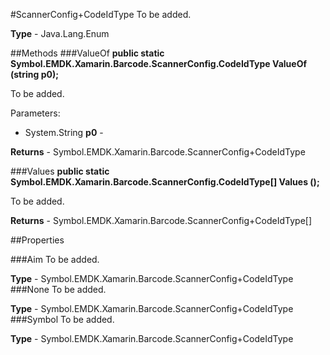 #ScannerConfig+CodeIdType
To be added.

**Type** - Java.Lang.Enum

##Methods
###ValueOf
**public static Symbol.EMDK.Xamarin.Barcode.ScannerConfig.CodeIdType ValueOf (string p0);**

To be added.

Parameters: 

* System.String **p0** - 

**Returns** - Symbol.EMDK.Xamarin.Barcode.ScannerConfig+CodeIdType

###Values
**public static Symbol.EMDK.Xamarin.Barcode.ScannerConfig.CodeIdType[] Values ();**

To be added.


**Returns** - Symbol.EMDK.Xamarin.Barcode.ScannerConfig+CodeIdType[]

##Properties

###Aim
To be added.

**Type** - Symbol.EMDK.Xamarin.Barcode.ScannerConfig+CodeIdType
###None
To be added.

**Type** - Symbol.EMDK.Xamarin.Barcode.ScannerConfig+CodeIdType
###Symbol
To be added.

**Type** - Symbol.EMDK.Xamarin.Barcode.ScannerConfig+CodeIdType


